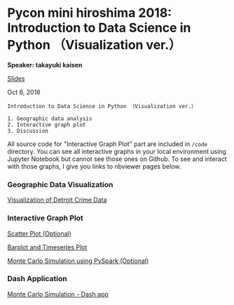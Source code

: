 # Pycon mini hiroshima 2018: Introduction to Data Science in Python （Visualization ver.）

**Speaker: takayuki kaisen**  

[Slides](https://www.slideshare.net/ksnt/pyconmini-hiroshima-2018-118202503)  

Oct 6, 2018  
``` 
Introduction to Data Science in Python （Visualization ver.）

1. Geographic data analysis  
2. Interactive graph plot  
3. Discussion  
```

All source code for "Interactive Graph Plot" part are included in ```/code``` directory. You can see all interactive graphs in your local environment using Jupyter Notebook but cannot see those ones on Github. To see and interact with those graphs, I give you links to nbviewer pages below.  

### Geographic Data Visualization

[Visualization of Detroit Crime Data](https://nbviewer.jupyter.org/github/ksnt/Predictor-of-blights-in-Detroit/blob/master/Final_Report_1.1.ipynb)

### Interactive Graph Plot

[Scatter Plot (Optional)](https://nbviewer.jupyter.org/gist/ksnt/340910aae39670202e4f790213e7afdc)  

[Barplot and Timeseries Plot](https://nbviewer.jupyter.org/gist/ksnt/eb8ac99dd69ecc5dc5774bf673977ceb)  

[Monte Carlo Simulation using PySpark (Optional)](https://nbviewer.jupyter.org/gist/ksnt/101a44cc21b0eb990f96dc1d640dbd42) 

### Dash Application

[Monte Carlo Simulation - Dash app](https://montecarlo-dash-app.herokuapp.com/) 
